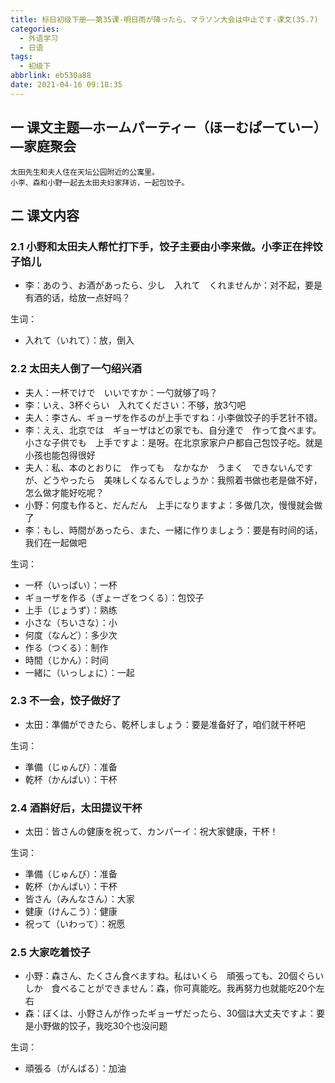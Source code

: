 ```yaml
---
title: 标日初级下册——第35课-明日雨が降ったら、マラソン大会は中止です-课文(35.7)
categories:
  - 外语学习
  - 日语
tags:
  - 初级下
abbrlink: eb530a88
date: 2021-04-16 09:18:35
---
```

## 一 课文主题—ホームパーティー（ほーむぱーていー）—家庭聚会

```
太田先生和夫人住在天坛公园附近的公寓里。
小李、森和小野一起去太田夫妇家拜访，一起包饺子。
```

<!--more-->

## 二  课文内容

### 2.1 小野和太田夫人帮忙打下手，饺子主要由小李来做。小李正在拌饺子馅儿

* 李：あのう、お酒があったら、少し　入れて　くれませんか：对不起，要是有酒的话，给放一点好吗？

生词：

* 入れて（いれて）：放，倒入

### 2.2 太田夫人倒了一勺绍兴酒

* 夫人：一杯でけで　いいですか：一勺就够了吗？
* 李：いえ、3杯ぐらい　入れてください：不够，放3勺吧
* 夫人：李さん、ギョーザを作るのが上手ですね：小李做饺子的手艺针不错。
* 李：ええ、北京では　ギョーザはどの家でも、自分達で　作って食べます。小さな子供でも　上手ですよ：是呀。在北京家家户户都自己包饺子吃。就是小孩也能包得很好
* 夫人：私、本のとおりに　作っても　なかなか　うまく　できないんですが、どうやったら　美味しくなるんでしょうか：我照着书做也老是做不好，怎么做才能好吃呢？
* 小野：何度も作ると、だんだん　上手になりますよ：多做几次，慢慢就会做了
* 李：もし、時間があったら、また、一緒に作りましょう：要是有时间的话，我们在一起做吧

生词：

* 一杯（いっぱい）：一杯
* ギョーザを作る（ぎょーざをつくる）：包饺子
* 上手（じょうず）：熟练
* 小さな（ちいさな）：小
* 何度（なんど）：多少次
* 作る（つくる）：制作
* 時間（じかん）：时间
* 一緒に（いっしょに）：一起

### 2.3 不一会，饺子做好了

* 太田：準備ができたら、乾杯しましょう：要是准备好了，咱们就干杯吧

生词：

* 準備（じゅんび）：准备
* 乾杯（かんぱい）：干杯

### 2.4 酒斟好后，太田提议干杯

* 太田：皆さんの健康を祝って、カンパーイ：祝大家健康，干杯！

生词：

* 準備（じゅんび）：准备
* 乾杯（かんぱい）：干杯
* 皆さん（みんなさん）：大家
* 健康（けんこう）：健康
* 祝って（いわって）：祝愿

### 2.5 大家吃着饺子

* 小野：森さん、たくさん食べますね。私はいくら　頑張っても、20個ぐらいしか　食べることができません：森，你可真能吃。我再努力也就能吃20个左右
* 森：ぼくは、小野さんが作ったギョーザだったら、30個は大丈夫ですよ：要是小野做的饺子，我吃30个也没问题

生词：

* 頑張る（がんばる）：加油